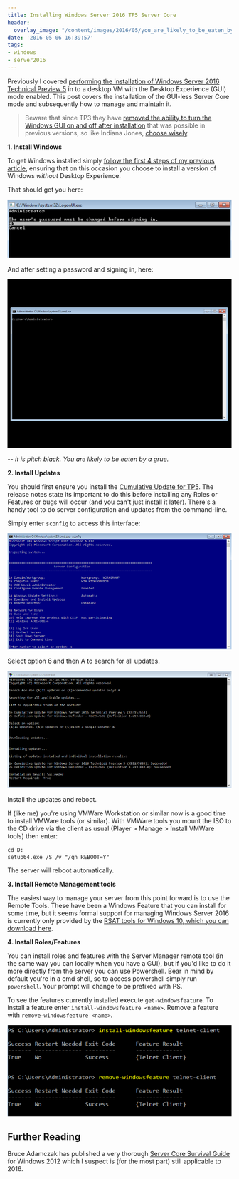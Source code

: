 ```yaml
---
title: Installing Windows Server 2016 TP5 Server Core
header:
  overlay_image: "/content/images/2016/05/you_are_likely_to_be_eaten_by_a_grue_by_nmajmani-d4qbkrg-3.png"
date: '2016-05-06 16:39:57'
tags:
- windows
- server2016
---
```

Previously I covered [performing the installation of Windows Server 2016 Technical Preview 5](http://wragg.io/installing-windows-2016-technical-preview-5-tp5/) in to a desktop VM with the Desktop Experience (GUI) mode enabled. This post covers the installation of the GUI-less Server Core mode and subsequently how to manage and maintain it.

> Beware that since TP3 they have [removed the ability to turn the Windows GUI on and off after installation](https://technet.microsoft.com/en-us/library/mt427865.aspx) that was possible in previous versions, so like Indiana Jones, [choose wisely](https://www.youtube.com/watch?v=0H3rdfI28s0).

**1. Install Windows**

To get Windows installed simply [follow the first 4 steps of my previous article](http://wragg.io/installing-windows-2016-technical-preview-5-tp5/), ensuring that on this occasion you choose to install a version of Windows *without* Desktop Experience. 

That should get you here:

![](/content/images/2016/05/2016-password.png)

And after setting a password and signing in, here:

![](/content/images/2016/05/2016-core.png)

*-- It is pitch black. You are likely to be eaten by a grue.*

**2. Install Updates**

You should first ensure you install the [Cumulative Update for TP5](**http://**). The release notes state its important to do this before installing any Roles or Features or bugs will occur (and you can't just install it later).  There's a handy tool to do server configuration and updates from the command-line. 

Simply enter `sconfig` to access this interface:

![](/content/images/2016/05/sconfig.png)

Select option 6 and then A to search for all updates.

![](/content/images/2016/05/Updates-1.png)

Install the updates and reboot.

If (like me) you're using VMWare Workstation or similar now is a good time to install VMWare tools (or similar). With VMWare tools you mount the ISO to the CD drive via the client as usual (Player > Manage > Install VMWare tools) then enter:
```
cd D:
setup64.exe /S /v "/qn REBOOT=Y"
```
The server will reboot automatically.

**3. Install Remote Management tools**

The easiest way to manage your server from this point forward is to use the Remote Tools. These have been a Windows Feature that you can install for some time, but it seems formal support for managing Windows Server 2016 is currently only provided by the [RSAT tools for Windows 10, which you can download here](https://www.microsoft.com/en-gb/download/details.aspx?id=45520).

**4. Install Roles/Features**

You can install roles and features with the Server Manager remote tool (in the same way you can locally when you have a GUI), but if you'd like to do it more directly from the server you can use Powershell. Bear in mind by default you're in a cmd shell, so to access powershell simply run `powershell`. Your prompt will change to be prefixed with PS.

To see the features currently installed execute `get-windowsfeature`. To install a feature enter `install-windowsfeature <name>`. Remove a feature with `remove-windowsfeature <name>`.

![](/content/images/2016/05/powershell-windowsfeature.png)

## Further Reading

Bruce Adamczak has published a very thorough [Server Core Survival Guide](https://blogs.technet.microsoft.com/bruce_adamczak/2013/01/15/2012-core-survival-guide/) for Windows 2012 which I suspect is (for the most part) still applicable to 2016.